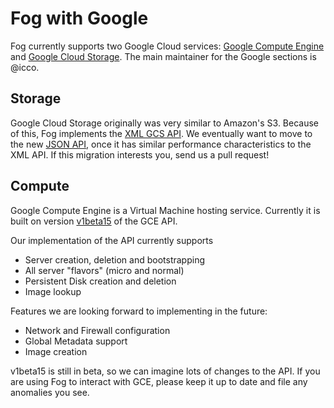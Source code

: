 # Fog with Google

Fog currently supports two Google Cloud services: [Google Compute Engine](https://developers.google.com/compute/) and [Google Cloud Storage](https://developers.google.com/storage/). The main maintainer for the Google sections is @icco.

## Storage

Google Cloud Storage originally was very similar to Amazon's S3. Because of this, Fog implements the [XML GCS API](https://developers.google.com/storage/docs/xml-api-overview). We eventually want to move to the new [JSON API](https://developers.google.com/storage/docs/json_api/), once it has similar performance characteristics to the XML API. If this migration interests you, send us a pull request!

## Compute

Google Compute Engine is a Virtual Machine hosting service. Currently it is built on version [v1beta15](https://developers.google.com/compute/docs/reference/v1beta15/) of the GCE API.

Our implementation of the API currently supports 

 * Server creation, deletion and bootstrapping
 * All server "flavors" (micro and normal)
 * Persistent Disk creation and deletion
 * Image lookup

Features we are looking forward to implementing in the future:

 * Network and Firewall configuration
 * Global Metadata support
 * Image creation

v1beta15 is still in beta, so we can imagine lots of changes to the API. If you are using Fog to interact with GCE, please keep it up to date and file any anomalies you see.


